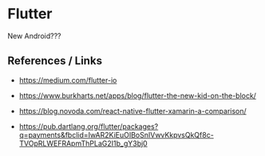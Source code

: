 # Flutter

New Android???

## References / Links

*   https://medium.com/flutter-io

*   https://www.burkharts.net/apps/blog/flutter-the-new-kid-on-the-block/

*   https://blog.novoda.com/react-native-flutter-xamarin-a-comparison/

*   https://pub.dartlang.org/flutter/packages?q=payments&fbclid=IwAR2KiEuOIBoSnIVwvKkpvsQkQf8c-TVOpRLWEFRApmThPLaG2I1b_gY3bj0



